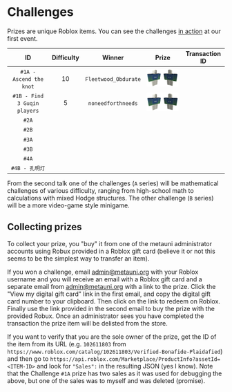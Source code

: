 # Challenges

Prizes are unique Roblox items. You can see the challenges [in action](https://youtu.be/xNqGxgiP0Cc?t=1440) at our first event.

| ID | Difficulty | Winner | Prize | Transaction ID |
| :--: | :----------: | :------: | :-----: | :--------------: |
| `#1A - Ascend the knot` | 10 | `Fleetwood_Obdurate` | ![](prize1a.png) | |
| `#1B - Find 3 Guqin players` | 5 | `noneedforthneeds` | ![](prize1b.png) | |
| `#2A` | | | | |
| `#2B` | | | | |
| `#3A` | | | | |
| `#3B` | | | | |
| `#4A` | | | | |
| `#4B - 孔明灯` | | | | |

From the second talk one of the challenges (`A` series) will be mathematical challenges of various difficulty, ranging from high-school math to calculations with mixed Hodge structures. The other challenge (`B` series) will be a more video-game style minigame.

## Collecting prizes

To collect your prize, you "buy" it from one of the metauni administrator accounts using Robux provided in a Roblox gift card (believe it or not this seems to be the simplest way to transfer an item). 

If you won a challenge, email <admin@metauni.org> with your Roblox username and you will receive an email with a Roblox gift card and a separate email from <admin@metauni.org> with a link to the prize. Click the "View my digital gift card" link in the first email, and copy the digital gift card number to your clipboard. Then click on the link to redeem on Roblox. Finally use the link provided in the second email to buy the prize with the provided Robux. Once an administrator sees you have completed the transaction the prize item will be delisted from the store.

If you want to verify that you are the sole owner of the prize, get the ID of the item from its URL (e.g. `102611803` from `https://www.roblox.com/catalog/102611803/Verified-Bonafide-Plaidafied`) and then go to `https://api.roblox.com/Marketplace/ProductInfo?assetId=<ITEM-ID>` and look for `"Sales":` in the resulting JSON (yes I know). Note that the Challenge `#1A` prize has two sales as it was used for debugging the above, but one of the sales was to myself and was deleted (promise).
